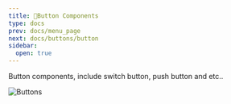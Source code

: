 ```yaml
---
title: 🔘Button Components
type: docs
prev: docs/menu_page
next: docs/buttons/button
sidebar:
  open: true
---
```


Button components, include switch button, push button and etc..

![Buttons](/imgs/ribbonui_buttons_index.png "🔘Button Components")
